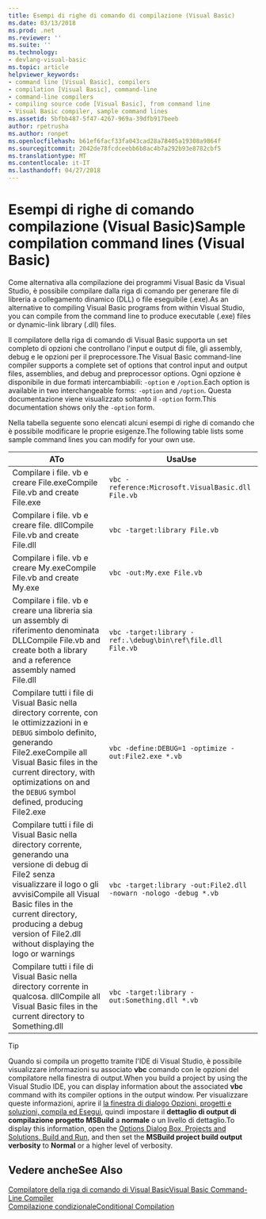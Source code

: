 ```yaml
---
title: Esempi di righe di comando di compilazione (Visual Basic)
ms.date: 03/13/2018
ms.prod: .net
ms.reviewer: ''
ms.suite: ''
ms.technology:
- devlang-visual-basic
ms.topic: article
helpviewer_keywords:
- command line [Visual Basic], compilers
- compilation [Visual Basic], command-line
- command-line compilers
- compiling source code [Visual Basic], from command line
- Visual Basic compiler, sample command lines
ms.assetid: 5bfbb487-5f47-4267-969a-39dfb917beeb
author: rpetrusha
ms.author: ronpet
ms.openlocfilehash: b61ef6facf33fa043cad28a78405a19308a9864f
ms.sourcegitcommit: 2042de78fcdceebb6b8ac4b7a292b93e8782cbf5
ms.translationtype: MT
ms.contentlocale: it-IT
ms.lasthandoff: 04/27/2018
---
```

# <a name="sample-compilation-command-lines-visual-basic"></a><span data-ttu-id="e7948-102">Esempi di righe di comando compilazione (Visual Basic)</span><span class="sxs-lookup"><span data-stu-id="e7948-102">Sample compilation command lines (Visual Basic)</span></span>
<span data-ttu-id="e7948-103">Come alternativa alla compilazione dei programmi Visual Basic da Visual Studio, è possibile compilare dalla riga di comando per generare file di libreria a collegamento dinamico (DLL) o file eseguibile (.exe).</span><span class="sxs-lookup"><span data-stu-id="e7948-103">As an alternative to compiling Visual Basic programs from within Visual Studio, you can compile from the command line to produce executable (.exe) files or dynamic-link library (.dll) files.</span></span>  
  
 <span data-ttu-id="e7948-104">Il compilatore della riga di comando di Visual Basic supporta un set completo di opzioni che controllano l'input e output di file, gli assembly, debug e le opzioni per il preprocessore.</span><span class="sxs-lookup"><span data-stu-id="e7948-104">The Visual Basic command-line compiler supports a complete set of options that control input and output files, assemblies, and debug and preprocessor options.</span></span> <span data-ttu-id="e7948-105">Ogni opzione è disponibile in due formati intercambiabili: `-option` e `/option`.</span><span class="sxs-lookup"><span data-stu-id="e7948-105">Each option is available in two interchangeable forms: `-option` and `/option`.</span></span> <span data-ttu-id="e7948-106">Questa documentazione viene visualizzato soltanto il `-option` form.</span><span class="sxs-lookup"><span data-stu-id="e7948-106">This documentation shows only the `-option` form.</span></span>  
  
 <span data-ttu-id="e7948-107">Nella tabella seguente sono elencati alcuni esempi di righe di comando che è possibile modificare le proprie esigenze.</span><span class="sxs-lookup"><span data-stu-id="e7948-107">The following table lists some sample command lines you can modify for your own use.</span></span>  
  
|<span data-ttu-id="e7948-108">A</span><span class="sxs-lookup"><span data-stu-id="e7948-108">To</span></span>|<span data-ttu-id="e7948-109">Usa</span><span class="sxs-lookup"><span data-stu-id="e7948-109">Use</span></span>|  
|--------|---------|  
|<span data-ttu-id="e7948-110">Compilare i file. vb e creare File.exe</span><span class="sxs-lookup"><span data-stu-id="e7948-110">Compile File.vb and create File.exe</span></span>|`vbc -reference:Microsoft.VisualBasic.dll File.vb`|  
|<span data-ttu-id="e7948-111">Compilare i file. vb e creare file. dll</span><span class="sxs-lookup"><span data-stu-id="e7948-111">Compile File.vb and create File.dll</span></span>|`vbc -target:library File.vb`|  
|<span data-ttu-id="e7948-112">Compilare i file. vb e creare My.exe</span><span class="sxs-lookup"><span data-stu-id="e7948-112">Compile File.vb and create My.exe</span></span>|`vbc -out:My.exe File.vb`|  
|<span data-ttu-id="e7948-113">Compilare i file. vb e creare una libreria sia un assembly di riferimento denominata DLL</span><span class="sxs-lookup"><span data-stu-id="e7948-113">Compile File.vb and create both a library and a reference assembly named File.dll</span></span>|`vbc -target:library -ref:.\debug\bin\ref\file.dll File.vb`|
|<span data-ttu-id="e7948-114">Compilare tutti i file di Visual Basic nella directory corrente, con le ottimizzazioni in e `DEBUG` simbolo definito, generando File2.exe</span><span class="sxs-lookup"><span data-stu-id="e7948-114">Compile all Visual Basic files in the current directory, with optimizations on and the `DEBUG` symbol defined, producing File2.exe</span></span>|`vbc -define:DEBUG=1 -optimize -out:File2.exe *.vb`|  
|<span data-ttu-id="e7948-115">Compilare tutti i file di Visual Basic nella directory corrente, generando una versione di debug di File2 senza visualizzare il logo o gli avvisi</span><span class="sxs-lookup"><span data-stu-id="e7948-115">Compile all Visual Basic files in the current directory, producing a debug version of File2.dll without displaying the logo or warnings</span></span>|`vbc -target:library -out:File2.dll -nowarn -nologo -debug *.vb`|  
|<span data-ttu-id="e7948-116">Compilare tutti i file di Visual Basic nella directory corrente in qualcosa. dll</span><span class="sxs-lookup"><span data-stu-id="e7948-116">Compile all Visual Basic files in the current directory to Something.dll</span></span>|`vbc -target:library -out:Something.dll *.vb`|  
  
> [!TIP]
>  <span data-ttu-id="e7948-117">Quando si compila un progetto tramite l'IDE di Visual Studio, è possibile visualizzare informazioni su associato **vbc** comando con le opzioni del compilatore nella finestra di output.</span><span class="sxs-lookup"><span data-stu-id="e7948-117">When you build a project by using the Visual Studio IDE, you can display information about the associated **vbc** command with its compiler options in the output window.</span></span> <span data-ttu-id="e7948-118">Per visualizzare queste informazioni, aprire il [la finestra di dialogo Opzioni, progetti e soluzioni, compila ed Esegui](/visualstudio/ide/reference/options-dialog-box-projects-and-solutions-build-and-run), quindi impostare il **dettaglio di output di compilazione progetto MSBuild** a **normale** o un livello di dettaglio.</span><span class="sxs-lookup"><span data-stu-id="e7948-118">To display this information, open the [Options Dialog Box,  Projects and Solutions, Build and Run](/visualstudio/ide/reference/options-dialog-box-projects-and-solutions-build-and-run), and then set the **MSBuild project build output verbosity** to **Normal** or a higher level of verbosity.</span></span>   
  
## <a name="see-also"></a><span data-ttu-id="e7948-119">Vedere anche</span><span class="sxs-lookup"><span data-stu-id="e7948-119">See Also</span></span>  
 [<span data-ttu-id="e7948-120">Compilatore della riga di comando di Visual Basic</span><span class="sxs-lookup"><span data-stu-id="e7948-120">Visual Basic Command-Line Compiler</span></span>](../../../visual-basic/reference/command-line-compiler/index.md)  
 [<span data-ttu-id="e7948-121">Compilazione condizionale</span><span class="sxs-lookup"><span data-stu-id="e7948-121">Conditional Compilation</span></span>](../../../visual-basic/programming-guide/program-structure/conditional-compilation.md)
